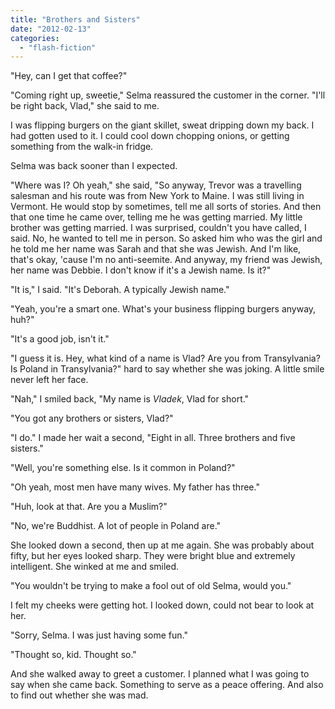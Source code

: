 ```yaml
---
title: "Brothers and Sisters"
date: "2012-02-13"
categories: 
  - "flash-fiction"
---
```


"Hey, can I get that coffee?"

"Coming right up, sweetie," Selma reassured the customer in the corner. "I'll be right back, Vlad," she said to me.

I was flipping burgers on the giant skillet, sweat dripping down my back. I had gotten used to it. I could cool down chopping onions, or getting something from the walk-in fridge.

Selma was back sooner than I expected.

"Where was I? Oh yeah," she said, "So anyway, Trevor was a travelling salesman and his route was from New York to Maine. I was still living in Vermont. He would stop by sometimes, tell me all sorts of stories. And then that one time he came over, telling me he was getting married. My little brother was getting married. I was surprised, couldn't you have called, I said. No, he wanted to tell me in person. So asked him who was the girl and he told me her name was Sarah and that she was Jewish. And I'm like, that's okay, 'cause I'm no anti-seemite. And anyway, my friend was Jewish, her name was Debbie. I don't know if it's a Jewish name. Is it?"

"It is," I said. "It's Deborah. A typically Jewish name."

"Yeah, you're a smart one. What's your business flipping burgers anyway, huh?"

"It's a good job, isn't it."

"I guess it is. Hey, what kind of a name is Vlad? Are you from Transylvania? Is Poland in Transylvania?" hard to say whether she was joking. A little smile never left her face.

"Nah," I smiled back, "My name is _Vladek_, Vlad for short."

"You got any brothers or sisters, Vlad?"

"I do." I made her wait a second, "Eight in all. Three brothers and five sisters."

"Well, you're something else. Is it common in Poland?"

"Oh yeah, most men have many wives. My father has three."

"Huh, look at that. Are you a Muslim?"

"No, we're Buddhist. A lot of people in Poland are."

She looked down a second, then up at me again. She was probably about fifty, but her eyes looked sharp. They were bright blue and extremely intelligent. She winked at me and smiled.

"You wouldn't be trying to make a fool out of old Selma, would you."

I felt my cheeks were getting hot. I looked down, could not bear to look at her.

"Sorry, Selma. I was just having some fun."

"Thought so, kid. Thought so."

And she walked away to greet a customer. I planned what I was going to say when she came back. Something to serve as a peace offering. And also to find out whether she was mad.
